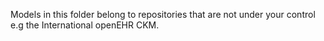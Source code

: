 Models in this folder belong to repositories that are not under your control e.g the International openEHR CKM.
